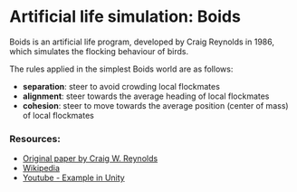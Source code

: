 # Artificial life simulation: Boids

Boids is an artificial life program, developed by Craig Reynolds in 1986, which simulates the flocking behaviour of birds.

 The rules applied in the simplest Boids world are as follows:

  * **separation**: steer to avoid crowding local flockmates
  * **alignment**: steer towards the average heading of local flockmates
  * **cohesion**: steer to move towards the average position (center of mass) of local flockmates


### Resources:
 * [Original paper by Craig W. Reynolds](http://www.cs.toronto.edu/~dt/siggraph97-course/cwr87/)
 * [Wikipedia](https://en.wikipedia.org/wiki/Boids)
 * [Youtube - Example in Unity](https://www.youtube.com/watch?v=bqtqltqcQhw)
